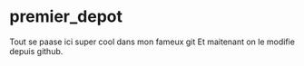 # premier_depot
Tout se paase ici super cool dans mon fameux git
Et maitenant on le modifie depuis github.
